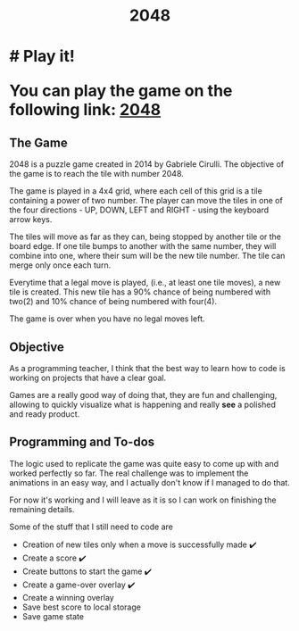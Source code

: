 <h1 align="center"> 2048 <h1>
# Play it!

You can play the game on the following link: [2048](https://marcelogui.github.io/2048/)

## The Game

2048 is a puzzle game created in 2014 by Gabriele Cirulli. The objective of the game is to reach the tile with number 2048.

The game is played in a 4x4 grid, where each cell of this grid is a tile containing a power of two number. The player can move the tiles in one of the four directions - UP, DOWN, LEFT and RIGHT - using the keyboard arrow keys.

The tiles will move as far as they can, being stopped by another tile or the board edge. If one tile bumps to another with the same number, they will combine into one, where their sum will be the new tile number. The tile can merge only once each turn.

Everytime that a legal move is played, (i.e., at least one tile moves), a new tile is created. This new tile has a 90% chance of being numbered with two(2) and 10% chance of being numbered with four(4).

The game is over when you have no legal moves left.

## Objective

As a programming teacher, I think that the best way to learn how to code is working on projects that have a clear goal.

Games are a really good way of doing that, they are fun and challenging, allowing to quickly visualize what is happening and really **see** a polished and ready product.

## Programming and To-dos

The logic used to replicate the game was quite easy to come up with and worked perfectly so far. The real challenge was to implement the animations in an easy way, and I actually don't know if I managed to do that.

For now it's working and I will leave as it is so I can work on finishing the remaining details.

Some of the stuff that I still need to code are

* Creation of new tiles only when a move is successfully made :heavy_check_mark: 
* Create a score :heavy_check_mark: 
* Create buttons to start the game :heavy_check_mark: 
* Create a game-over overlay :heavy_check_mark: 
* Create a winning overlay
* Save best score to local storage
* Save game state
